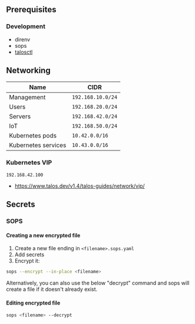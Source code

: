 ## Prerequisites

### Development
- direnv
- sops
- [talosctl](https://www.talos.dev/latest/introduction/quickstart/)

## Networking
| Name                | CIDR              |
| ------------------- | ----------------- |
| Management          | `192.168.10.0/24` |
| Users               | `192.168.20.0/24` |
| Servers             | `192.168.42.0/24` |
| IoT                 | `192.168.50.0/24` |
| Kubernetes pods     | `10.42.0.0/16`    |
| Kubernetes services | `10.43.0.0/16`    |

### Kubernetes VIP
`192.168.42.100`
- https://www.talos.dev/v1.4/talos-guides/network/vip/

## Secrets
### SOPS
#### Creating a new encrypted file
1. Create a new file ending in `<filename>.sops.yaml`
2. Add secrets
3. Encrypt it:
```bash
sops --encrypt --in-place <filename>
```

Alternatively, you can also use the below "decrypt" command and sops will create a file if it doesn't already exist.
#### Editing encrypted file
```bash
sops <filename> --decrypt
```

